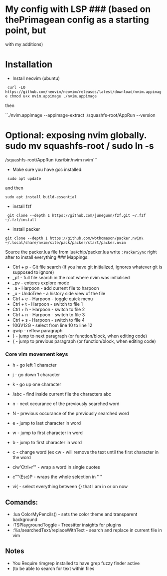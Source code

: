 # My config with LSP ### (based on thePrimagean config as a starting point, but
with my additions)

# Installation

* Install neovim (ubuntu)

`` curl -LO
https://github.com/neovim/neovim/releases/latest/download/nvim.appimage chmod
u+x nvim.appimage ./nvim.appimage``

then

``./nvim.appimage --appimage-extract ./squashfs-root/AppRun --version

# Optional: exposing nvim globally. sudo mv squashfs-root / sudo ln -s
/squashfs-root/AppRun /usr/bin/nvim nvim```

* Make sure you have gcc installed:

`` sudo apt update``

and then 

`` sudo apt install build-essential ``

 * install fzf
 
 `` git clone --depth 1 https://github.com/junegunn/fzf.git ~/.fzf
 ~/.fzf/install``

* install packer 

`` git clone --depth 1 https://github.com/wbthomason/packer.nvim\
~/.local/share/nvim/site/pack/packer/start/packer.nvim ``

 Source the packer.lua file from lua/chip/packer.lua write ``:PackerSync``
 right after to install everything ### Mappings:

* Ctrl + p - Git file search (if you have git initialized, ignores whatever git
  is supposed to ignore)
* _pf - full file search in the root where nvim was initialised
* _pv - enteres explore mode
* _a - Harpoon - add current file to harpoon
* _u - UndoTree - a history side view of the file
* Ctrl + e - Harpoon - toggle quick menu
* Ctrl + t - Harpoon - switch to file 1
* Ctrl + h - Harpoon - switch to file 2
* Ctrl + n - Harpoon - switch to file 3
* Ctrl + s - Harpoon - switch to file 4
* 10GV12G - select from line 10 to line 12
* gwip - reflow paragraph
* } - jump to next paragraph (or function/block, when editing code)
* { - jump to previous paragraph (or function/block, when editing code)


### Core vim movement keys
* h - go left 1 character
* j - go down 1 character
* k - go up one character
* /abc - find inside current file the characters abc
* n - next occurance of the previously searched word
* N - previous occurance of the previously searched word
* e - jump to last character in word
* w - jump to first character in word
* b - jump to first character in word
* c - change word (ex cw - will remove the text until the first character in the word

* ciw'Ctrl+r"' - wrap a word in single quotes
* <selection>c""(Esc)P - wraps the whole selection in " "

 * vi{ - select everything between {} that I am in or on now

## Comands:

* :lua ColorMyPencils() - sets the color theme and transparent background
* :TSPlaygroundToggle - Treesitter insights for plugins
* :%s/searchedText/replaceWithText - search and replace in current file in vim

## Notes

* You Require rimgrep installed to have grep fuzzy finder active
* (to be able to search for text within files
